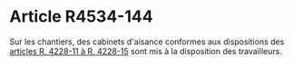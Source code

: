 # Article R4534-144

Sur les chantiers, des cabinets d'aisance conformes aux dispositions des [articles R. 4228-11 à R. 4228-15][1] sont mis à la disposition des travailleurs.

 [1]: /affichCodeArticle.do?cidTexte=LEGITEXT000006072050&idArticle=LEGIARTI000018489236&dateTexte=&categorieLien=cid